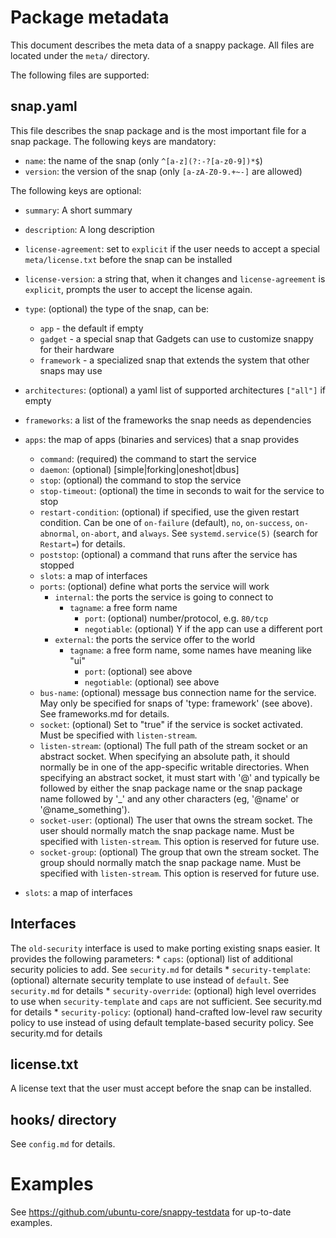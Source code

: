 # Package metadata

This document describes the meta data of a snappy package. All files
are located under the `meta/` directory.

The following files are supported:

## snap.yaml

This file describes the snap package and is the most important file
for a snap package. The following keys are mandatory:

* `name`: the name of the snap (only `^[a-z](?:-?[a-z0-9])*$`)
* `version`: the version of the snap (only `[a-zA-Z0-9.+~-]` are allowed)

The following keys are optional:

* `summary`: A short summary
* `description`: A long description
* `license-agreement`: set to `explicit` if the user needs to accept a
  special `meta/license.txt` before the snap can be installed
* `license-version`: a string that, when it changes and
  `license-agreement` is `explicit`, prompts the user to accept the
  license again.
* `type`: (optional) the type of the snap, can be:
    * `app` - the default if empty
    * `gadget` - a special snap that Gadgets can use to customize snappy for
            their hardware
    * `framework` - a specialized snap that extends the system that other
                  snaps may use

* `architectures`: (optional) a yaml list of supported architectures
                   `["all"]` if empty
* `frameworks`: a list of the frameworks the snap needs as dependencies

* `apps`: the map of apps (binaries and services) that a snap provides
    * `command`: (required) the command to start the service
    * `daemon`: (optional) [simple|forking|oneshot|dbus]
    * `stop`: (optional) the command to stop the service
    * `stop-timeout`: (optional) the time in seconds to wait for the
                      service to stop
    * `restart-condition`: (optional) if specified, use the given restart
      condition. Can be one of `on-failure` (default), `no`, `on-success`,
      `on-abnormal`, `on-abort`, and `always`. See `systemd.service(5)`
      (search for `Restart=`) for details.
    * `poststop`: (optional) a command that runs after the service has stopped
    * `slots`: a map of interfaces
    * `ports`: (optional) define what ports the service will work
        * `internal`: the ports the service is going to connect to
            * `tagname`: a free form name
                * `port`: (optional) number/protocol, e.g. `80/tcp`
                * `negotiable`: (optional) Y if the app can use a different port
        * `external`: the ports the service offer to the world
            * `tagname`: a free form name, some names have meaning like "ui"
                * `port`: (optional) see above
                * `negotiable`: (optional) see above
    * `bus-name`: (optional) message bus connection name for the service.
      May only be specified for snaps of 'type: framework' (see above). See
      frameworks.md for details.
    * `socket`: (optional) Set to "true" if the service is socket activated.
                Must be specified with `listen-stream`.
    * `listen-stream`: (optional) The full path of the stream socket or an
                abstract socket. When specifying an absolute path, it should
                normally be in one of the app-specific writable directories.
                When specifying an abstract socket, it must start with '@' and
                typically be followed by either the snap package name or the
                snap package name followed by '\_' and any other characters
                (eg, '@name' or '@name\_something').
    * `socket-user`: (optional) The user that owns the stream socket. The user
                     should normally match the snap package name. Must be
                     specified with `listen-stream`. This option is reserved
                     for future use.
    * `socket-group`: (optional) The group that own the stream socket. The
                      group should normally match the snap package name. Must
                      be specified with `listen-stream`. This option is
                      reserved for future use.

* `slots`: a map of interfaces

## Interfaces

The `old-security` interface is used to make porting existing snaps easier.
It provides the following parameters:
    * `caps`: (optional) list of additional security policies to add.
              See `security.md` for details
    * `security-template`: (optional) alternate security template to use
                           instead of `default`. See `security.md` for details
    * `security-override`: (optional) high level overrides to use when
                           `security-template` and `caps` are not
                           sufficient.  See security.md for details
    * `security-policy`: (optional) hand-crafted low-level raw security
                         policy to use instead of using default
                         template-based  security policy. See
                         security.md for details


## license.txt

A license text that the user must accept before the snap can be
installed.

## hooks/ directory

See `config.md` for details.

# Examples

See https://github.com/ubuntu-core/snappy-testdata for up-to-date examples.

